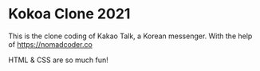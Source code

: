 # Kokoa Clone 2021

This is the clone coding of Kakao Talk, a Korean messenger.
With the help of https://nomadcoder.co

HTML & CSS are so much fun!
